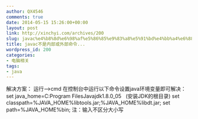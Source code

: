 ```yaml
---
author: QX4546
comments: true
date: 2014-05-15 15:26:00+00:00
layout: post
link: http://xinchyi.com/archives/200
slug: javac%e4%b8%8d%e6%98%af%e5%86%85%e9%83%a8%e5%91%bd%e4%bb%a4%e6%88%96%e5%a4%96%e9%83%a8%e5%91%bd%e4%bb%a4
title: javac不是内部或外部命令...
wordpress_id: 200
categories:
- 电脑相关
tags:
- java
---
```


解决方案：
运行——>cmd
在控制台中运行以下命令设置java环境变量即可解决：
set java_home=C:Program FilesJavajdk1.8.0_05   (安装JDK的根目录)
set classpath=%JAVA_HOME%libtools.jar;%JAVA_HOME%libdt.jar;
set path=%JAVA_HOME%bin;
注：输入不区分大小写

